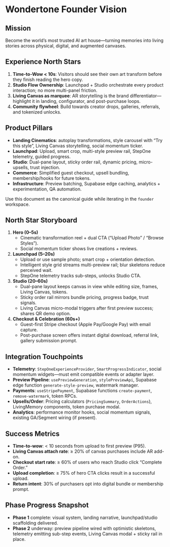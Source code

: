 # Wondertone Founder Vision

## Mission
Become the world’s most trusted AI art house—turning memories into living stories across physical, digital, and augmented canvases.

## Experience North Stars
1. **Time-to-Wow < 10s**: Visitors should see their own art transform before they finish reading the hero copy.
2. **Studio Flow Ownership**: Launchpad + Studio orchestrate every product interaction; no more multi-panel friction.
3. **Living Canvas as marquee**: AR storytelling is the brand differentiator—highlight it in landing, configurator, and post-purchase loops.
4. **Community flywheel**: Build towards creator drops, galleries, referrals, and tokenized unlocks.

## Product Pillars
- **Landing Cinematics**: autoplay transformations, style carousel with “Try this style”, Living Canvas storytelling, social momentum ticker.
- **Launchpad**: Upload, smart crop, multi-style preview rail, StepOne telemetry, guided progress.
- **Studio**: Dual-pane layout, sticky order rail, dynamic pricing, micro-upsells, trust injection.
- **Commerce**: Simplified guest checkout, upsell bundling, membership/hooks for future tokens.
- **Infrastructure**: Preview batching, Supabase edge caching, analytics + experimentation, QA automation.

Use this document as the canonical guide while iterating in the `founder` workspace.

## North Star Storyboard
1. **Hero (0–5s)**
   - Cinematic transformation reel + dual CTA (“Upload Photo” / “Browse Styles”).
   - Social momentum ticker shows live creations + reviews.
2. **Launchpad (5–20s)**
   - Upload or use sample photo; smart crop + orientation detection.
   - Intelligent style grid streams multi-preview rail; blur skeletons reduce perceived wait.
   - StepOne telemetry tracks sub-steps, unlocks Studio CTA.
3. **Studio (20–60s)**
   - Dual-pane layout keeps canvas in view while editing size, frames, Living Canvas, tokens.
   - Sticky order rail mirrors bundle pricing, progress badge, trust signals.
   - Living Canvas micro-modal triggers after first preview success; shares QR demo option.
4. **Checkout & Celebration (60s+)**
   - Guest-first Stripe checkout (Apple Pay/Google Pay) with email capture.
   - Post-purchase screen offers instant digital download, referral link, gallery submission prompt.

## Integration Touchpoints
- **Telemetry**: `StepOneExperienceProvider`, `SmartProgressIndicator`, social momentum widgets—must emit compatible events or adapter layer.
- **Preview Pipeline**: `usePreviewGeneration`, `stylePreviewApi`, Supabase edge function `generate-style-preview`, watermark manager.
- **Payments**: `useStripePayment`, Supabase functions `create-payment`, `remove-watermark`, token RPCs.
- **Upsells/Order**: Pricing calculators (`PricingSummary`, `OrderActions`), LivingMemory components, token purchase modal.
- **Analytics**: performance monitor hooks, social momentum signals, existing GA/Segment wiring (if present).

## Success Metrics
- **Time-to-wow**: < 10 seconds from upload to first preview (P95).
- **Living Canvas attach rate**: ≥ 20% of canvas purchases include AR add-on.
- **Checkout start rate**: ≥ 60% of users who reach Studio click “Complete Order.”
- **Upload completion**: ≥ 75% of hero CTA clicks result in a successful upload.
- **Return intent**: 30% of purchasers opt into digital bundle or membership prompt.

## Phase Progress Snapshot
- **Phase 1** complete: visual system, landing narrative, launchpad/studio scaffolding delivered.
- **Phase 2** underway: preview pipeline wired with optimistic skeletons, telemetry emitting sub-step events, Living Canvas modal + sticky rail in place.
